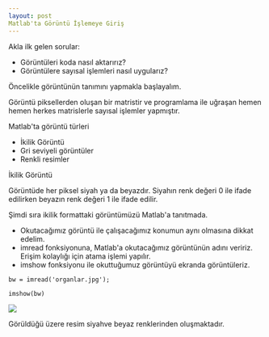 ```yaml
---
layout: post
Matlab'ta Görüntü İşlemeye Giriş
---
```


Akla ilk gelen sorular:

 * Görüntüleri koda nasıl aktarırız?
 * Görüntülere sayısal işlemleri nasıl uygularız?

Öncelikle görüntünün tanımını yapmakla başlayalım.

Görüntü piksellerden oluşan bir matristir ve programlama ile uğraşan hemen hemen herkes matrislerle 
sayısal işlemler yapmıştır.

Matlab'ta görüntü türleri

 * İkilik Görüntü 
 * Gri seviyeli görüntüler
 * Renkli resimler 

İkilik Görüntü

Görüntüde her piksel siyah ya da beyazdır. Siyahın renk değeri 0 ile ifade edilirken beyazın renk değeri
1 ile ifade edilir.

Şimdi sıra ikilik formattaki görüntümüzü Matlab'a tanıtmada.
 * Okutacağımız görüntü ile çalışacağımız konumun aynı olmasına dikkat edelim.
 * imread fonksiyonuna, Matlab'a okutacağımız görüntünün adını veririz. Erişim kolaylığı için atama işlemi yapılır.
 * imshow fonksiyonu ile okuttuğumuz görüntüyü ekranda görüntüleriz.
 
 ` bw = imread('organlar.jpg'); `

 ` imshow(bw) `

![](http://i011.radikal.ru/1212/19/81cb8224d5f0.jpg)   

Görüldüğü üzere resim siyahve beyaz renklerinden oluşmaktadır.

